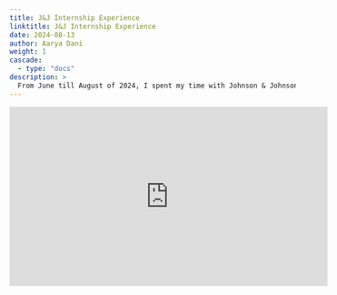```yaml
---
title: J&J Internship Experience
linktitle: J&J Internship Experience
date: 2024-08-13
author: Aarya Dani 
weight: 1
cascade:
  - type: "docs"
description: > 
  From June till August of 2024, I spent my time with Johnson & Johnson as a data science intern. I learned a variety of skills and completed multiple projects. Check out my final presentation to learn more!
---
```


<iframe width="560" height="315" src="https://www.youtube.com/embed/R1GAQjVhILg" frameborder="0" allowfullscreen></iframe>
